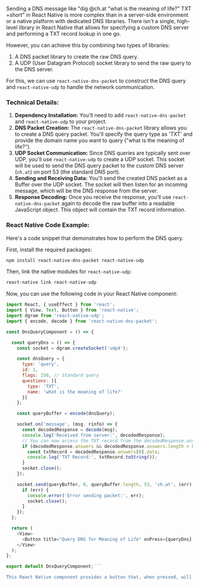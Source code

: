 Sending a DNS message like "dig @ch.at \"what is the meaning of life?\" TXT +short" in React Native is more complex than in a server-side environment or a native platform with dedicated DNS libraries. There isn't a single, high-level library in React Native that allows for specifying a custom DNS server and performing a TXT record lookup in one go.

However, you can achieve this by combining two types of libraries:

1.  A DNS packet library to create the raw DNS query.
2.  A UDP (User Datagram Protocol) socket library to send the raw query to the DNS server.

For this, we can use `react-native-dns-packet` to construct the DNS query and `react-native-udp` to handle the network communication.

### Technical Details:

1.  **Dependency Installation:** You'll need to add `react-native-dns-packet` and `react-native-udp` to your project.
2.  **DNS Packet Creation:** The `react-native-dns-packet` library allows you to create a DNS query packet. You'll specify the query type as 'TXT' and provide the domain name you want to query ("what is the meaning of life?").
3.  **UDP Socket Communication:** Since DNS queries are typically sent over UDP, you'll use `react-native-udp` to create a UDP socket. This socket will be used to send the DNS query packet to the custom DNS server (`ch.at`) on port 53 (the standard DNS port).
4.  **Sending and Receiving Data:** You'll send the created DNS packet as a Buffer over the UDP socket. The socket will then listen for an incoming message, which will be the DNS response from the server.
5.  **Response Decoding:** Once you receive the response, you'll use `react-native-dns-packet` again to decode the raw buffer into a readable JavaScript object. This object will contain the TXT record information.

### React Native Code Example:

Here's a code snippet that demonstrates how to perform the DNS query.

First, install the required packages:

```bash
npm install react-native-dns-packet react-native-udp
```

Then, link the native modules for `react-native-udp`:

```bash
react-native link react-native-udp
```

Now, you can use the following code in your React Native component:

````javascript
import React, { useEffect } from 'react';
import { View, Text, Button } from 'react-native';
import dgram from 'react-native-udp';
import { encode, decode } from 'react-native-dns-packet';

const DnsQueryComponent = () => {

  const queryDns = () => {
    const socket = dgram.createSocket('udp4');

    const dnsQuery = {
      type: 'query',
      id: 1,
      flags: 256, // Standard query
      questions: [{
        type: 'TXT',
        name: 'what is the meaning of life?'
      }]
    };

    const queryBuffer = encode(dnsQuery);

    socket.on('message', (msg, rinfo) => {
      const decodedResponse = decode(msg);
      console.log('Received from server:', decodedResponse);
      // You can now access the TXT record from the decodedResponse.answers array
      if (decodedResponse.answers && decodedResponse.answers.length > 0) {
        const txtRecord = decodedResponse.answers[0].data;
        console.log('TXT Record:', txtRecord.toString());
      }
      socket.close();
    });

    socket.send(queryBuffer, 0, queryBuffer.length, 53, 'ch.at', (err) => {
      if (err) {
        console.error('Error sending packet:', err);
        socket.close();
      }
    });
  };

  return (
    <View>
      <Button title="Query DNS for Meaning of Life" onPress={queryDns} />
    </View>
  );
};

export default DnsQueryComponent;```

This React Native component provides a button that, when pressed, will send the DNS query and print the response to the console. This method gives you low-level control over the DNS query process, allowing you to replicate the `dig` command's functionality.
````
